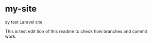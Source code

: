 # my-site
sy test Laravel site

This is test edit tion of this readme to check how branches and commit work.
